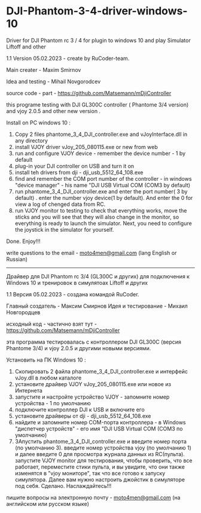 # DJI-Phantom-3-4-driver-windows-10
Driver for DJI Phantom rc 3 / 4 for plugin to  windows 10 and play Simulator Liftoff and other

1.1 Version 05.02.2023 - create by RuCoder-team.

Main creater  - Maxim Smirnov

Idea and testing - Mihail Novgorodcev

source code - part - https://github.com/Matsemann/mDjiController 

this programe testing with  DJI GL300C controller ( Phantome 3/4 version)  and vjoy 2.0.5 and other new version .

Install on PC  windows 10 : 
1. Copy 2 files phantome_3_4_DJI_controller.exe  and vJoyInterface.dll  in any directory
2. install VJOY driver vJoy_205_080115.exe  or new from web
3. run and configure VJOY device - remember the device number  - 1 by default
4. plug-in your DJI controller on USB and turn it on
5. install teh drivers from dji  - dji_usb_5512_64_108.exe 
6. find and remember the COM port number of the controller - in windows "device manager" - his name "DJI USB Virtual COM (COM3 by default) 
7. run phantome_3_4_DJI_controller.exe and enter the port number( 3 by default) . enter  the number vjoy device(1 by default). And enter the 0 for view a log of chenged data from RC.
8. run VJOY monitor to testing to check that everything works,  move the sticks and you will see that they will also change in the monitor, so everything is ready to launch the simulator. Next, you need to configure the joystick in the simulator for yourself.

Done. Enjoy!!!

write questions to the email - moto4men@gmail.com (lang English or Russian)  

********************************************************************************************************************
Драйвер для DJI Phantom rc 3/4 (GL300C и других) для подключения к Windows 10 и тренировок в симулятоах Liftoff и других

1.1 Версия 05.02.2023 - создана командой RuCoder.

Главный создатель -   Максим Смирнов
Идея и тестирование - Михаил Новгородцев

исходный код - частично взят тут  - https://github.com/Matsemann/mDjiController

эта программа тестировалась с контроллером DJI GL300C (версия Phantome 3/4) и vjoy 2.0.5 и другими новыми версиями.

Установить на ПК Windows 10 :

1. Скопировать 2 файла phantome_3_4_DJI_controller.exe и интерфейс vJoy.dll в любом каталоге
2. установите драйвер VJOY vJoy_205_080115.exe или новое из Интернета
3. запустите и настройте устройство VJOY - запомните номер устройства - 1 по умолчанию
4. подключите контроллер DJI к USB и включите его
5. установите драйверы от dji - dji_usb_5512_64_108.exe
6. найдите и запомните номер COM-порта контроллера - в Windows "диспетчер устройств" - его имя "DJI USB Virtual COM (COM3 по умолчанию)
7. ЗАпустить phantome_3_4_DJI_controller.exe и введите номер порта (по умолчанию 3). введите номер устройства vjoy (по умолчанию 1) и далее введите 0 для просмотра журнала данных из RC(пульта).
запустите VJOY monitor для тестирования, чтобы проверить, что все работает, переместите стики пульта, и вы увидите, что они также изменятся в "vjoy мониторе", так что все готово к запуску симулятора. Далее вам нужно настроить джойстик в симуляторе под себя.
Сделано. Наслаждайтесь!!!

пишите вопросы на электронную почту - moto4men@gmail.com (на английском или русском языке)
